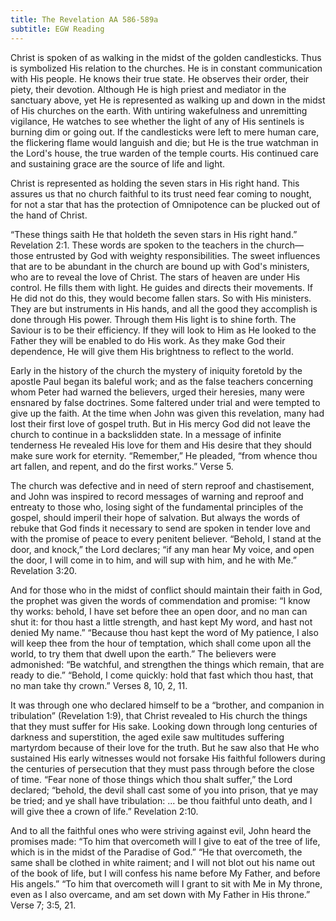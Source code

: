 ```yaml
---
title: The Revelation AA 586-589a
subtitle: EGW Reading
---
```


Christ is spoken of as walking in the midst of the golden candlesticks. Thus is symbolized His relation to the churches. He is in constant communication with His people. He knows their true state. He observes their order, their piety, their devotion. Although He is high priest and mediator in the sanctuary above, yet He is represented as walking up and down in the midst of His churches on the earth. With untiring wakefulness and unremitting vigilance, He watches to see whether the light of any of His sentinels is burning dim or going out. If the candlesticks were left to mere human care, the flickering flame would languish and die; but He is the true watchman in the Lord's house, the true warden of the temple courts. His continued care and sustaining grace are the source of life and light.

Christ is represented as holding the seven stars in His right hand. This assures us that no church faithful to its trust need fear coming to nought, for not a star that has the protection of Omnipotence can be plucked out of the hand of Christ.

“These things saith He that holdeth the seven stars in His right hand.” Revelation 2:1. These words are spoken to the teachers in the church—those entrusted by God with weighty responsibilities. The sweet influences that are to be abundant in the church are bound up with God's ministers, who are to reveal the love of Christ. The stars of heaven are under His control. He fills them with light. He guides and directs their movements. If He did not do this, they would become fallen stars. So with His ministers. They are but instruments in His hands, and all the good they accomplish is done through His power. Through them His light is to shine forth. The Saviour is to be their efficiency. If they will look to Him as He looked to the Father they will be enabled to do His work. As they make God their dependence, He will give them His brightness to reflect to the world.

Early in the history of the church the mystery of iniquity foretold by the apostle Paul began its baleful work; and as the false teachers concerning whom Peter had warned the believers, urged their heresies, many were ensnared by false doctrines. Some faltered under trial and were tempted to give up the faith. At the time when John was given this revelation, many had lost their first love of gospel truth. But in His mercy God did not leave the church to continue in a backslidden state. In a message of infinite tenderness He revealed His love for them and His desire that they should make sure work for eternity. “Remember,” He pleaded, “from whence thou art fallen, and repent, and do the first works.” Verse 5.

The church was defective and in need of stern reproof and chastisement, and John was inspired to record messages of warning and reproof and entreaty to those who, losing sight of the fundamental principles of the gospel, should imperil their hope of salvation. But always the words of rebuke that God finds it necessary to send are spoken in tender love and with the promise of peace to every penitent believer. “Behold, I stand at the door, and knock,” the Lord declares; “if any man hear My voice, and open the door, I will come in to him, and will sup with him, and he with Me.” Revelation 3:20.

And for those who in the midst of conflict should maintain their faith in God, the prophet was given the words of commendation and promise: “I know thy works: behold, I have set before thee an open door, and no man can shut it: for thou hast a little strength, and hast kept My word, and hast not denied My name.” “Because thou hast kept the word of My patience, I also will keep thee from the hour of temptation, which shall come upon all the world, to try them that dwell upon the earth.” The believers were admonished: “Be watchful, and strengthen the things which remain, that are ready to die.” “Behold, I come quickly: hold that fast which thou hast, that no man take thy crown.” Verses 8, 10, 2, 11.

It was through one who declared himself to be a “brother, and companion in tribulation” (Revelation 1:9), that Christ revealed to His church the things that they must suffer for His sake. Looking down through long centuries of darkness and superstition, the aged exile saw multitudes suffering martyrdom because of their love for the truth. But he saw also that He who sustained His early witnesses would not forsake His faithful followers during the centuries of persecution that they must pass through before the close of time. “Fear none of those things which thou shalt suffer,” the Lord declared; “behold, the devil shall cast some of you into prison, that ye may be tried; and ye shall have tribulation: ... be thou faithful unto death, and I will give thee a crown of life.” Revelation 2:10.

And to all the faithful ones who were striving against evil, John heard the promises made: “To him that overcometh will I give to eat of the tree of life, which is in the midst of the Paradise of God.” “He that overcometh, the same shall be clothed in white raiment; and I will not blot out his name out of the book of life, but I will confess his name before My Father, and before His angels.” “To him that overcometh will I grant to sit with Me in My throne, even as I also overcame, and am set down with My Father in His throne.” Verse 7; 3:5, 21.